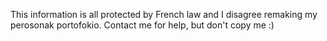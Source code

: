 This information is all protected by French law and I disagree remaking my perosonak portofokio. 
Contact me for help, but don't copy me :)
